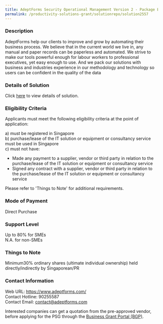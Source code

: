 ```yaml
---
title: AdeptForms Security Operational Management Version 2 - Package E (Up to 10 Sites include Bodyworn)
permalink: /productivity-solutions-grant/solutionrepo/solution2557
---
```


### Description

AdeptForms help our clients to improve and grow by automating their business process. We believe that in the current world we live in, any manual and paper records can be paperless and automated. We strive to make our tools powerful enough for labour workers to professional executives, yet easy enough to use. And we pack our solutions with business and industries experience in our methodology and technology so users can be confident in the quality of the data

### Details of Solution

Click <a href='https://www.gobusiness.gov.sg/images/psg/Adept_Ventures_20200133_Desensitised_Annex_3_Part_5.pdf' target='_blank' rel='noopener'>here</a> to view details of solution.

### Eligibility Criteria

Applicants must meet the following eligibility criteria at the point of application:

a) must be registered in Singapore <br>
b) purchase/lease of the IT solution or equipment or consultancy service must be used in Singapore <br>
c) must not have:
- Made any payment to a supplier, vendor or third party in relation to the purchase/lease of the IT solution or equipment or consultancy service
- Signed any contract with a supplier, vendor or third party in relation to the purchase/lease of the IT solution or equipment or consultancy service

Please refer to 'Things to Note' for additional requirements.

### Mode of Payment
Direct Purchase

### Support Level
Up to 80% for SMEs <br>
N.A. for non-SMEs

### Things to Note
Minimum30% ordinary shares (ultimate individual ownership) held directly/indirectly by Singaporean/PR

### Contact Information
Web URL: https://www.adeptforms.com/ <br>Contact Hotline: 90255587 <br>Contact Email: contact@adeptforms.com <br>

Interested companies can get a quotation from the pre-approved vendor, before applying for the PSG through the <a target='_blank' rel='noopener' href='https://www.businessgrants.gov.sg/'>Business Grant Portal (BGP)</a>.
